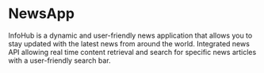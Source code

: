 # NewsApp
InfoHub is a dynamic and user-friendly news application that allows you to stay updated with the latest news from around the world. Integrated news API allowing real time content retrieval and search for specific news articles with a user-friendly search bar.
